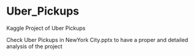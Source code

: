 # Uber_Pickups
Kaggle Project of Uber Pickups


Check Uber Pickups in NewYork City.pptx to have a proper and detailed analysis of the project
